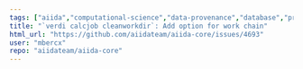 ```yaml
---
tags: ["aiida","computational-science","data-provenance","database","priority/nice-to-have","provenance","scheduler","ssh","topic/verdi","type/feature-request","workflow","workflow-engine","workflows"]
title: "`verdi calcjob cleanworkdir`: Add option for work chain"
html_url: "https://github.com/aiidateam/aiida-core/issues/4693"
user: "mbercx"
repo: "aiidateam/aiida-core"
---
```


